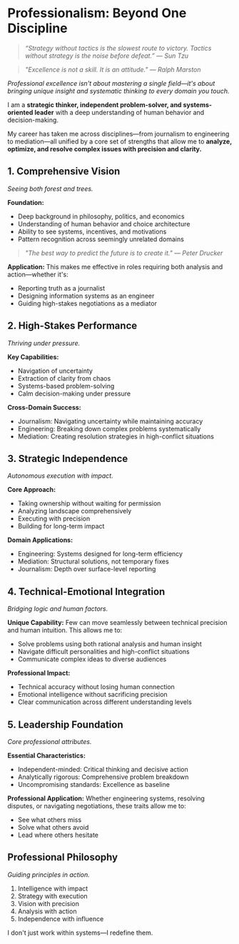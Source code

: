 # Professionalism: Beyond One Discipline

> *“Strategy without tactics is the slowest route to victory. Tactics without strategy is the noise before defeat.” — Sun Tzu*

> *"Excellence is not a skill. It is an attitude." — Ralph Marston*

*Professional excellence isn't about mastering a single field—it's about bringing unique insight and systematic thinking to every domain you touch.*

I am a **strategic thinker, independent problem-solver, and systems-oriented leader** with a deep understanding of human behavior and decision-making.

My career has taken me across disciplines—from journalism to engineering to mediation—all unified by a core set of strengths that allow me to **analyze, optimize, and resolve complex issues with precision and clarity.**

## 1. Comprehensive Vision

*Seeing both forest and trees.*

**Foundation:**
- Deep background in philosophy, politics, and economics
- Understanding of human behavior and choice architecture
- Ability to see systems, incentives, and motivations
- Pattern recognition across seemingly unrelated domains

> *"The best way to predict the future is to create it." — Peter Drucker*

**Application:**
This makes me effective in roles requiring both analysis and action—whether it's:
- Reporting truth as a journalist
- Designing information systems as an engineer
- Guiding high-stakes negotiations as a mediator

## 2. High-Stakes Performance

*Thriving under pressure.*

**Key Capabilities:**
- Navigation of uncertainty
- Extraction of clarity from chaos
- Systems-based problem-solving
- Calm decision-making under pressure

**Cross-Domain Success:**
- Journalism: Navigating uncertainty while maintaining accuracy
- Engineering: Breaking down complex problems systematically
- Mediation: Creating resolution strategies in high-conflict situations

## 3. Strategic Independence

*Autonomous execution with impact.*

**Core Approach:**
- Taking ownership without waiting for permission
- Analyzing landscape comprehensively
- Executing with precision
- Building for long-term impact

**Domain Applications:**
- Engineering: Systems designed for long-term efficiency
- Mediation: Structural solutions, not temporary fixes
- Journalism: Depth over surface-level reporting

## 4. Technical-Emotional Integration

*Bridging logic and human factors.*

**Unique Capability:**
Few can move seamlessly between technical precision and human intuition. This allows me to:
- Solve problems using both rational analysis and human insight
- Navigate difficult personalities and high-conflict situations
- Communicate complex ideas to diverse audiences

**Professional Impact:**
- Technical accuracy without losing human connection
- Emotional intelligence without sacrificing precision
- Clear communication across different understanding levels

## 5. Leadership Foundation

*Core professional attributes.*

**Essential Characteristics:**
- Independent-minded: Critical thinking and decisive action
- Analytically rigorous: Comprehensive problem breakdown
- Uncompromising standards: Excellence as baseline

**Professional Application:**
Whether engineering systems, resolving disputes, or navigating negotiations, these traits allow me to:
- See what others miss
- Solve what others avoid
- Lead where others hesitate

## Professional Philosophy

*Guiding principles in action.*

1. Intelligence with impact
2. Strategy with execution
3. Vision with precision
4. Analysis with action
5. Independence with influence

I don't just work within systems—I redefine them.